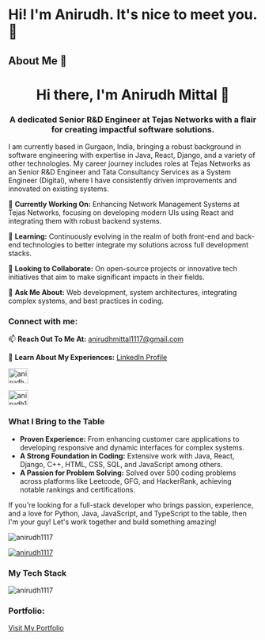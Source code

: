 <h1 align="left">Hi! I'm Anirudh. It's nice to meet you. 👋</h1>

<h2 align="left">About Me 👨</h2>

<h1 align="center">Hi there, I'm Anirudh Mittal 👋</h1>

<h3 align="center">A dedicated Senior R&D Engineer at Tejas Networks with a flair for creating impactful software solutions.</h3>

<p align="left">
I am currently based in Gurgaon, India, bringing a robust background in software engineering with expertise in Java, React, Django, and a variety of other technologies. My career journey includes roles at Tejas Networks as an Senior R&D Engineer and Tata Consultancy Services as a System Engineer (Digital), where I have consistently driven improvements and innovated on existing systems.

🔭 **Currently Working On:** Enhancing Network Management Systems at Tejas Networks, focusing on developing modern UIs using React and integrating them with robust backend systems.

🌱 **Learning:** Continuously evolving in the realm of both front-end and back-end technologies to better integrate my solutions across full development stacks.

👯 **Looking to Collaborate:** On open-source projects or innovative tech initiatives that aim to make significant impacts in their fields.

💬 **Ask Me About:** Web development, system architectures, integrating complex systems, and best practices in coding.

<h3 align="left">Connect with me:</h3>

📫 **Reach Out To Me At:** [anirudhmittal1117@gmail.com](mailto:anirudhmittal1117@gmail.com)

📄 **Learn About My Experiences:** [LinkedIn Profile](https://www.linkedin.com/in/anirudh-mittal-a1908013a)

<a href="https://x.com/anirudh_mi" target="_blank"><img align="center" src="https://raw.githubusercontent.com/rahuldkjain/github-profile-readme-generator/master/src/images/icons/Social/twitter.svg" alt="anirudh_mi" height="30" width="40" /></a>

<a href="https://leetcode.com/u/anirudh1117/" target="_blank"><img align="center" src="https://cp-logo.vercel.app/leetcode/anirudh1117" alt="anirudh1117" height="30" width="40" /></a>

### What I Bring to the Table
- **Proven Experience:** From enhancing customer care applications to developing responsive and dynamic interfaces for complex systems.
- **A Strong Foundation in Coding:** Extensive work with Java, React, Django, C++, HTML, CSS, SQL, and JavaScript among others.
- **A Passion for Problem Solving:** Solved over 500 coding problems across platforms like Leetcode, GFG, and HackerRank, achieving notable rankings and certifications.

If you're looking for a full-stack developer who brings passion, experience, and a love for Python, Java, JavaScript, and TypeScript to the table, then I'm your guy! Let's work together and build something amazing!</p>

<p align="left"> <img src="https://komarev.com/ghpvc/?username=anirudh1117&label=Profile%20views&color=0e75b6&style=flat" alt="anirudh1117"/> </p>

<p align="left"> <a href="https://github.com/anirudh1117/github-profile-trophy"><img src="https://github-profile-trophy.vercel.app/?username=anirudh1117" alt="anirudh1117" /></a> </p>


<h3 align="left">My Tech Stack</h3>
<p align="left">
<!-- Icons for your tech stack -->
</p>

<p><img align="center" src="https://github-readme-stats.vercel.app/api/top-langs?username=anirudh1117&show_icons=true&locale=en&layout=compact" alt="anirudh1117" /></p>

<h3 align="left">Portfolio:</h3>
<p align="left"><a href="https://anirudhmittal.vercel.app/" target="_blank">Visit My Portfolio</a></p>


<!---
anirudh1117/anirudh1117 is a ✨ special ✨ repository because its `README.md` (this file) appears on your GitHub profile.
You can click the Preview link to take a look at your changes.
--->
